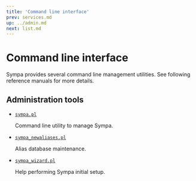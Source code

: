 ```yaml
---
title: 'Command line interface'
prev: services.md
up: ../admin.md
next: list.md
---
```


Command line interface
======================

Sympa provides several command line management utilities.  See following
reference manuals for more details.

Administration tools
--------------------

  - [`sympa.pl`](../man/sympa.1.md)

    Command line utility to manage Sympa.

  - [`sympa_newaliases.pl`](../man/sympa_newaliases.1.md)

    Alias database maintenance.

  - [`sympa_wizard.pl`](../man/sympa_wizard.1.md)

    Help performing Sympa initial setup.


